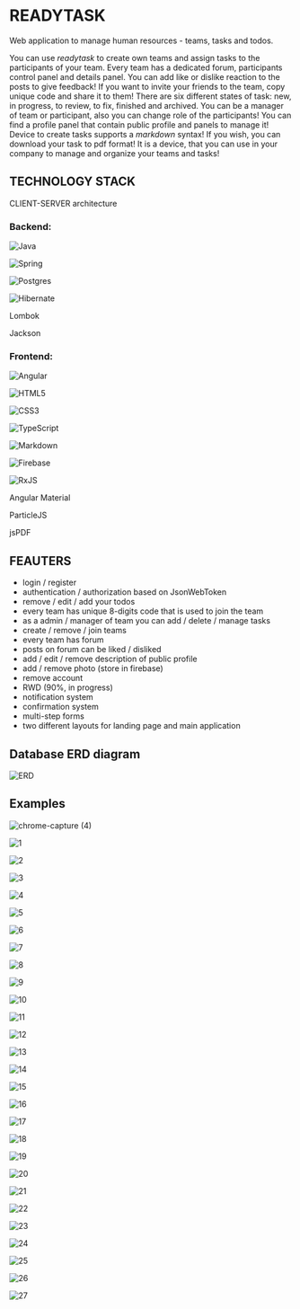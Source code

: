 # READYTASK

Web application to manage human resources - teams, tasks and todos.

You can use _readytask_ to create own teams and assign tasks to the participants of your team.
Every team has a dedicated forum, participants control panel and details panel.
You can add like or dislike reaction to the posts to give feedback!
If you want to invite your friends to the team, copy unique code and share it to them!
There are six different states of task: new, in progress, to review, to fix, finished and archived.
You can be a manager of team or participant, also you can change role of the participants!
You can find a profile panel that contain public profile and panels to manage it!
Device to create tasks supports a _markdown_ syntax!
If you wish, you can download your task to pdf format!
It is a device, that you can use in your company to manage and organize your teams and tasks!


## TECHNOLOGY STACK

CLIENT-SERVER architecture

### Backend:


![Java](https://img.shields.io/badge/java-%23ED8B00.svg?style=for-the-badge&logo=java&logoColor=white)

![Spring](https://img.shields.io/badge/spring-%236DB33F.svg?style=for-the-badge&logo=spring&logoColor=white)

![Postgres](https://img.shields.io/badge/postgres-%23316192.svg?style=for-the-badge&logo=postgresql&logoColor=white)

![Hibernate](https://a11ybadges.com/badge?logo=hibernate)

Lombok

Jackson


### Frontend:


![Angular](https://img.shields.io/badge/angular-%23DD0031.svg?style=for-the-badge&logo=angular&logoColor=white)

![HTML5](https://img.shields.io/badge/html5-%23E34F26.svg?style=for-the-badge&logo=html5&logoColor=white)

![CSS3](https://img.shields.io/badge/css3-%231572B6.svg?style=for-the-badge&logo=css3&logoColor=white)

![TypeScript](https://img.shields.io/badge/typescript-%23007ACC.svg?style=for-the-badge&logo=typescript&logoColor=white)

![Markdown](https://img.shields.io/badge/markdown-%23000000.svg?style=for-the-badge&logo=markdown&logoColor=white)

![Firebase](https://img.shields.io/badge/firebase-%23039BE5.svg?style=for-the-badge&logo=firebase)

![RxJS](https://img.shields.io/badge/rxjs-%23B7178C.svg?style=for-the-badge&logo=reactivex&logoColor=white)

Angular Material

ParticleJS

jsPDF


## FEAUTERS
- login / register
- authentication / authorization based on JsonWebToken
- remove / edit / add your todos
- every team has unique 8-digits code that is used to join the team
- as a admin / manager of team you can add / delete / manage tasks
- create / remove / join teams
- every team has forum
- posts on forum can be liked / disliked
- add / edit / remove description of public profile
- add / remove photo (store in firebase)
- remove account
- RWD (90%, in progress)
- notification system
- confirmation system
- multi-step forms
- two different layouts for landing page and main application

## Database ERD diagram

![ERD](https://user-images.githubusercontent.com/64908908/149245862-089f73b8-5b7c-4195-be3a-327893ef3da2.png)

## Examples

![chrome-capture (4)](https://user-images.githubusercontent.com/64908908/121967401-954fd380-cd70-11eb-8637-25f052dfb379.gif)

![1](https://user-images.githubusercontent.com/64908908/149245955-88ea0664-6e76-4888-9704-a0f65abd7351.png)

![2](https://user-images.githubusercontent.com/64908908/149245959-372cc229-5f9e-4e31-ad08-7d30f89b8b57.png)

![3](https://user-images.githubusercontent.com/64908908/149245963-48e642b4-f5cf-412f-9645-066849d9ee11.png)

![4](https://user-images.githubusercontent.com/64908908/149245966-2db5d20a-0b6e-495a-8f65-cd92a9c283ee.png)

![5](https://user-images.githubusercontent.com/64908908/149245973-fca0d3c5-9323-4867-a49b-851eee2ecf19.png)

![6](https://user-images.githubusercontent.com/64908908/149245976-2889c4e4-a88f-4559-ab66-d1069986878a.png)

![7](https://user-images!.githubusercontent.com/64908908/149245977-fad517ed-bc22-4034-af49-f974e239efb4.png)

![8](https://user-images.githubusercontent.com/64908908/149245980-9218df45-1c05-40a4-a42e-f1537acccec4.png)

![9](https://user-images.githubusercontent.com/64908908/149245982-e0ed0b07-2aa0-4db1-9db7-330adfe9fe6d.png)

![10](https://user-images.githubusercontent.com/64908908/149245984-c26a47ed-b9a0-4f0c-8147-2a43adcea7a3.png)

![11](https://user-images.githubusercontent.com/64908908/149245996-e331327f-1646-49e8-870b-af97385399ce.png)

![12](https://user-images.githubusercontent.com/64908908/149245998-56c735c5-9127-4302-8499-a83b95a53940.png)

![13](https://user-images.githubusercontent.com/64908908/149246000-13c26a5e-e157-4bbd-80bb-88733243cc6e.png)

![14](https://user-images.githubusercontent.com/64908908/149246001-f5d00105-52e0-4547-84bc-9ebd1b934463.png)

![15](https://user-images.githubusercontent.com/64908908/149246003-772f8fd6-1544-416a-9fad-4cea580e54a1.png)

![16](https://user-images.githubusercontent.com/64908908/149246004-c30dcfce-d572-45a1-ae6a-fe38f0d15007.png)

![17](https://user-images.githubusercontent.com/64908908/149246005-02a1f8dc-295e-4899-8f4b-18bc93b61da0.png)

![18](https://user-images.githubusercontent.com/64908908/149246007-1d1eb2f2-e06b-4c41-9699-fea0083a2e41.png)

![19](https://user-images.githubusercontent.com/64908908/149246009-26f0fb8a-3b31-48ab-88cf-a73d046c9f81.png)

![20](https://user-images.githubusercontent.com/64908908/149246011-1ddbee26-f156-4eaf-893d-5f150824c29f.png)

![21](https://user-images.githubusercontent.com/64908908/149246016-557fd8c0-17d2-4f85-b72d-76178a15c653.png)

![22](https://user-images.githubusercontent.com/64908908/149246019-35091dbb-4f6f-47f1-aa10-4e79116ace18.png)

![23](https://user-images.githubusercontent.com/64908908/149246021-48056b57-79e6-429d-9a8f-e2dd2153e730.png)

![24](https://user-images.githubusercontent.com/64908908/149246023-14f5830b-b29e-4156-8b82-4c5ed5bd3846.png)

![25](https://user-images.githubusercontent.com/64908908/149246026-9d77a632-d2f4-45de-b699-22a9c269d230.png)

![26](https://user-images.githubusercontent.com/64908908/149246028-65eab925-d794-4453-9777-ffd4cad45468.png)

![27](https://user-images.githubusercontent.com/64908908/149246029-02b1cc52-88f7-4858-9f0e-4e151d10537d.png)

